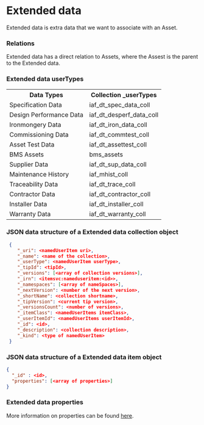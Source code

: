 # Extended data
Extended data is extra data that we want to associate with an Asset.

### Relations
Extended data has a direct relation to Assets, where the Assest is the parent to the Extended data.

### Extended data userTypes
<table>
  <tbody>
    <tr>
      <th>Data Types</th>
      <th>Collection _userTypes</th>
    </tr>
    <tr>
      <td>Specification Data</td>
      <td align="left">iaf_dt_spec_data_coll</td>
    </tr>
    <tr>
      <td>Design Performance Data</td>
      <td align="left">iaf_dt_desperf_data_coll</td>
    </tr>
    <tr>
      <td>Ironmongery Data</td>
      <td align="left">iaf_dt_iron_data_coll</td>
    </tr>
     <tr>
      <td>Commissioning Data</td>
      <td align="left">iaf_dt_commtest_coll</td>
    </tr>
     <tr>
      <td>Asset Test Data</td>
      <td align="left">iaf_dt_assettest_coll</td>
    </tr>
     <tr>
      <td>BMS Assets</td>
      <td align="left">	bms_assets</td>
    </tr>
    <tr>
      <td>Supplier Data</td>
      <td align="left">	iaf_dt_sup_data_coll</td>
    </tr>
    <tr>
      <td>Maintenance History</td>
      <td align="left">	iaf_mhist_coll</td>
    </tr>
    <tr>
      <td>Traceability Data</td>
      <td align="left">	iaf_dt_trace_coll</td>
    </tr>
    <tr>
      <td>Contractor Data</td>
      <td align="left">	iaf_dt_contractor_coll</td>
    </tr>
    <tr>
      <td>Installer Data</td>
      <td align="left">	iaf_dt_installer_coll</td>
    </tr>
    <tr>
      <td>Warranty Data</td>
      <td align="left">	iaf_dt_warranty_coll</td>
    </tr>
  </tbody>
</table>

###  JSON data structure of a Extended data collection object
```json
 {
    "_uri": <namedUserItem uri>,
    "_name": <name of the collection>,
    "_userType": <namedUserItem userType>,
    "_tipId": <tipId>,
    "_versions": [<array of collection versions>],
    "_irn": <itemsvc:nameduseritem:<id>>,
    "_namespaces": [<array of nameSpaces>],
    "_nextVersion": <number of the next version>,
    "_shortName": <collection shortname>,
    "_tipVersion": <current tip version>,
    "_versionsCount": <number of versions>,
    "_itemClass": <namedUserItems itemClass>,
    "_userItemId": <namedUserItems userItemId>,
    "_id": <id>,
    "_description": <collection description>,
    "_kind": <type of namedUserItem>
 }
```
###  JSON data structure of a Extended data item object
```json
{
  "_id" : <id>,
  "properties": [<array of properties>]
}
```

### Extended data properties
More information on properties can be found [here](./properties.md).